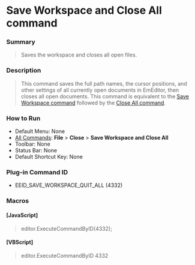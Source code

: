 # Save Workspace and Close All command

### Summary

> Saves the workspace and closes all open files.

### Description

> This command saves the full path names, the cursor positions, and other
> settings of all currently open documents in EmEditor, then closes all open
> documents. This command is equivalent to the [Save \
> Workspace command](save_workspace) followed by the [Close All command](exit_all).

### How to Run

- Default Menu: None
- [All Commands](../tools/all_commands): **File** \> **Close**
\> **Save Workspace and Close All**
- Toolbar: None
- Status Bar: None
- Default Shortcut Key: None

### Plug-in Command ID

- EEID\_SAVE\_WORKSPACE\_QUIT\_ALL (4332)

### Macros

#### \[JavaScript\]

> editor.ExecuteCommandByID(4332);

#### \[VBScript\]

> editor.ExecuteCommandByID 4332
